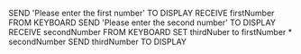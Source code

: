 SEND 'Please enter the first number' TO DISPLAY
RECEIVE firstNumber FROM KEYBOARD
SEND 'Please enter the second number' TO DISPLAY
RECEIVE secondNumber FROM KEYBOARD
SET thirdNuber to firstNumber * secondNumber
SEND thirdNumber TO DISPLAY

